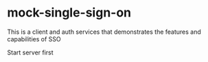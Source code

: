 # mock-single-sign-on
This is a client and auth services that demonstrates the features and capabilities of SSO

Start server first
